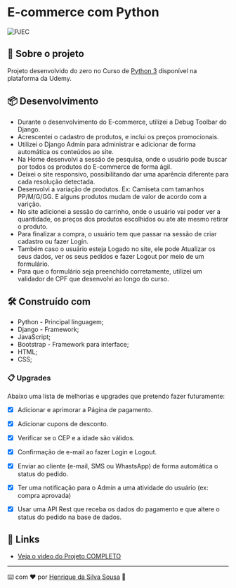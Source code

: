 # E-commerce com Python

![PJEC](https://user-images.githubusercontent.com/86082129/169570702-deb1b0f5-89a3-4c0c-a3ed-b5218a077c29.gif)

## 🚀 Sobre o projeto

Projeto desenvolvido do zero no Curso de [Python 3](https://www.udemy.com/course/python-3-do-zero-ao-avancado/) disponível na plataforma da Udemy.


## 📦 Desenvolvimento

* Durante o desenvolvimento do E-commerce, utilizei a Debug Toolbar do Django.
* Acrescentei o cadastro de produtos, e inclui os  preços promocionais. 
* Utilizei o Django Admin para administrar e adicionar de forma automática os conteúdos ao site.
* Na Home desenvolvi a sessão de pesquisa, onde o usuário pode buscar por todos os produtos do E-commerce de forma ágil.
* Deixei o site responsivo, possibilitando dar uma aparência diferente para cada resolução detectada.
* Desenvolvi a variação de produtos. Ex: Camiseta com tamanhos PP/M/G/GG. E alguns produtos mudam de valor de acordo com a varição.
* No site adicionei a sessão do carrinho, onde o usuário vai poder ver a quantidade, os preços dos produtos escolhidos ou ate ate mesmo retirar o produto.
*  Para finalizar a compra, o usuário tem que passar na sessão de criar cadastro ou fazer Login.
* Também caso o usuário esteja Logado no site, ele pode Atualizar os seus dados, ver os seus pedidos e fazer Logout por meio de um formulário.
* Para que o formulário seja preenchido corretamente, utilizei um validador de CPF que desenvolvi ao longo do curso.


## 🛠️ Construído com

* Python - Principal linguagem;
* Django -  Framework;
* JavaScript;
* Bootstrap - Framework para interface;
* HTML;
* CSS;


### 📋 Upgrades

Abaixo uma lista de melhorias e upgrades que pretendo fazer futuramente:

- [x] Adicionar e aprimorar a Página de pagamento.
- [x] Adicionar cupons de desconto.
- [x] Verificar se o CEP e a idade são válidos.
- [x] Confirmação de e-mail ao fazer Login e Logout.
- [x] Enviar ao cliente (e-mail, SMS ou WhastsApp) de forma automática o status do pedido.
- [x] Ter uma notificação para o Admin a uma atividade do usuário (ex: compra aprovada)
- [x] Usar uma API Rest que receba os dados do pagamento e que altere o status do pedido na base de dados. 


## 📌 Links
* [Veja o video do Projeto COMPLETO](https://youtu.be/xUFTQmXmvFw)

---
⌨️ com ❤️ por [Henrique da Silva Sousa](https://www.linkedin.com/in/henrique-da-silva-sousa-2a077622b/) 🚀
